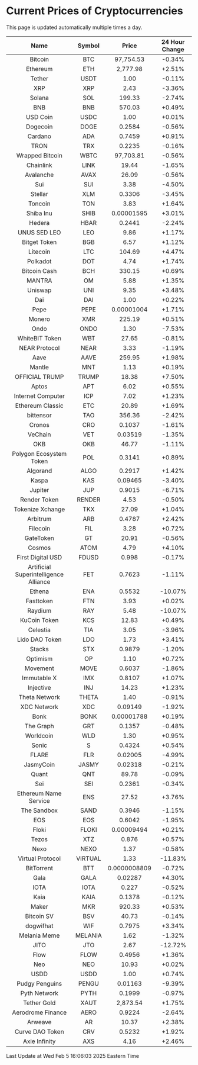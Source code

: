 # Current Prices of Cryptocurrencies
This page is updated automatically multiple times a day.

| Name | Symbol | Price | 24 Hour Change |
| :---: |:---:| :---: | :---: |
| Bitcoin | BTC | 97,754.53 | -0.34% |
| Ethereum | ETH | 2,777.98 | +2.51% |
| Tether | USDT | 1.00 | -0.11% |
| XRP | XRP | 2.43 | -3.36% |
| Solana | SOL | 199.33 | -2.74% |
| BNB | BNB | 570.03 | +0.49% |
| USD Coin | USDC | 1.00 | +0.01% |
| Dogecoin | DOGE | 0.2584 | -0.56% |
| Cardano | ADA | 0.7459 | +0.91% |
| TRON | TRX | 0.2235 | -0.16% |
| Wrapped Bitcoin | WBTC | 97,703.81 | -0.56% |
| Chainlink | LINK | 19.44 | -1.65% |
| Avalanche | AVAX | 26.09 | -0.56% |
| Sui | SUI | 3.38 | -4.50% |
| Stellar | XLM | 0.3306 | -3.45% |
| Toncoin | TON | 3.83 | +1.64% |
| Shiba Inu | SHIB | 0.00001595 | +3.01% |
| Hedera | HBAR | 0.2441 | -2.24% |
| UNUS SED LEO | LEO | 9.86 | +1.17% |
| Bitget Token | BGB | 6.57 | +1.12% |
| Litecoin | LTC | 104.69 | +4.47% |
| Polkadot | DOT | 4.74 | +1.74% |
| Bitcoin Cash | BCH | 330.15 | +0.69% |
| MANTRA | OM | 5.88 | +1.35% |
| Uniswap | UNI | 9.35 | +3.48% |
| Dai | DAI | 1.00 | +0.22% |
| Pepe | PEPE | 0.00001004 | +1.71% |
| Monero | XMR | 225.19 | +0.51% |
| Ondo | ONDO | 1.30 | -7.53% |
| WhiteBIT Token | WBT | 27.65 | -0.81% |
| NEAR Protocol | NEAR | 3.33 | -1.19% |
| Aave | AAVE | 259.95 | +1.98% |
| Mantle | MNT | 1.13 | +0.19% |
| OFFICIAL TRUMP | TRUMP | 18.38 | +7.50% |
| Aptos | APT | 6.02 | +0.55% |
| Internet Computer | ICP | 7.02 | +1.23% |
| Ethereum Classic | ETC | 20.89 | +1.69% |
| bittensor | TAO | 356.36 | -2.42% |
| Cronos | CRO | 0.1037 | -1.61% |
| VeChain | VET | 0.03519 | -1.35% |
| OKB | OKB | 46.77 | -1.11% |
| Polygon Ecosystem Token | POL | 0.3141 | +0.89% |
| Algorand | ALGO | 0.2917 | +1.42% |
| Kaspa | KAS | 0.09465 | -3.40% |
| Jupiter | JUP | 0.9015 | -6.71% |
| Render Token | RENDER | 4.53 | -0.50% |
| Tokenize Xchange | TKX | 27.09 | +1.04% |
| Arbitrum | ARB | 0.4787 | +2.42% |
| Filecoin | FIL | 3.28 | +0.72% |
| GateToken | GT | 20.91 | -0.56% |
| Cosmos | ATOM | 4.79 | +4.10% |
| First Digital USD | FDUSD | 0.998 | -0.17% |
| Artificial Superintelligence Alliance | FET | 0.7623 | -1.11% |
| Ethena | ENA | 0.5532 | -10.07% |
| Fasttoken | FTN | 3.93 | +0.02% |
| Raydium | RAY | 5.48 | -10.07% |
| KuCoin Token | KCS | 12.83 | +0.49% |
| Celestia | TIA | 3.05 | -3.96% |
| Lido DAO Token | LDO | 1.73 | +3.41% |
| Stacks | STX | 0.9879 | -1.20% |
| Optimism | OP | 1.10 | +0.72% |
| Movement | MOVE | 0.6037 | -1.86% |
| Immutable X | IMX | 0.8107 | +1.07% |
| Injective | INJ | 14.23 | +1.23% |
| Theta Network | THETA | 1.40 | -0.91% |
| XDC Network | XDC | 0.09149 | -1.92% |
| Bonk | BONK | 0.00001788 | +0.19% |
| The Graph | GRT | 0.1357 | -0.48% |
| Worldcoin | WLD | 1.30 | +0.95% |
| Sonic | S | 0.4324 | +0.54% |
| FLARE | FLR | 0.02005 | -4.99% |
| JasmyCoin | JASMY | 0.02318 | -0.21% |
| Quant | QNT | 89.78 | -0.09% |
| Sei | SEI | 0.2361 | -0.34% |
| Ethereum Name Service | ENS | 27.52 | +3.76% |
| The Sandbox | SAND | 0.3946 | -1.15% |
| EOS | EOS | 0.6042 | -1.95% |
| Floki | FLOKI | 0.00009494 | +0.21% |
| Tezos | XTZ | 0.876 | +0.57% |
| Nexo | NEXO | 1.37 | -0.58% |
| Virtual Protocol | VIRTUAL | 1.33 | -11.83% |
| BitTorrent | BTT | 0.0000008809 | -0.72% |
| Gala | GALA | 0.02287 | +4.30% |
| IOTA | IOTA | 0.227 | -0.52% |
| Kaia | KAIA | 0.1378 | -0.12% |
| Maker | MKR | 920.33 | +0.53% |
| Bitcoin SV | BSV | 40.73 | -0.14% |
| dogwifhat | WIF | 0.7975 | +3.34% |
| Melania Meme | MELANIA | 1.62 | -1.32% |
| JITO | JTO | 2.67 | -12.72% |
| Flow | FLOW | 0.4956 | +1.36% |
| Neo | NEO | 10.93 | +0.02% |
| USDD | USDD | 1.00 | +0.74% |
| Pudgy Penguins | PENGU | 0.01163 | -9.39% |
| Pyth Network | PYTH | 0.1999 | -0.97% |
| Tether Gold | XAUT | 2,873.54 | +1.75% |
| Aerodrome Finance | AERO | 0.9224 | -2.64% |
| Arweave | AR | 10.37 | +2.38% |
| Curve DAO Token | CRV | 0.5232 | +1.92% |
| Axie Infinity | AXS | 4.16 | +2.46% |

Last Update at Wed Feb  5 16:06:03 2025 Eastern Time
